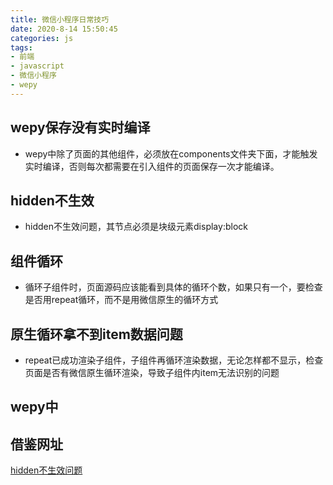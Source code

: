 ```yaml
---
title: 微信小程序日常技巧
date: 2020-8-14 15:50:45
categories: js
tags:
- 前端
- javascript
- 微信小程序
- wepy
---
```


## wepy保存没有实时编译
* wepy中除了页面的其他组件，必须放在components文件夹下面，才能触发实时编译，否则每次都需要在引入组件的页面保存一次才能编译。

## hidden不生效
* hidden不生效问题，其节点必须是块级元素display:block

## 组件循环
* 循环子组件时，页面源码应该能看到具体的循环个数，如果只有一个，要检查是否用repeat循环，而不是用微信原生的循环方式

## 原生循环拿不到item数据问题
* repeat已成功渲染子组件，子组件再循环渲染数据，无论怎样都不显示，检查页面是否有微信原生循环渲染，导致子组件内item无法识别的问题

## wepy中

## 借鉴网址
[hidden不生效问题](https://www.cnblogs.com/auto123-num/p/11163862.html)